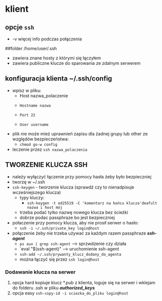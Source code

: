 # klient

## opcje `ssh`
- -v więcej info podczas połączenia

##folder /home/user/.ssh
- zawiera znane hosty z którymi się łączyłem
- zawiera publiczne klucze do sparowania ze zdalnym serwerem

## konfiguracja klienta ~/.ssh/config
- wpisz w pliku:
  - Host nazwa_polaczenie
  -     Hostname nazwa
  -     Port 22
  -     User username
- plik nie może mieź uprawnień zapisu dla żadnej grupy lub other ze względów bezpieczeństwa:
  - `chmod go-w config`
- leczenie przez `ssh nazwa_polaczenia`

## TWORZENIE KLUCZA SSH
- należy wyłączyć łączenie przy pomocy hasła żeby było bezpieczniej
- tworzę w ~/.ssh
- `ssh-keygen` - tworzenie klucza (sprawdź czy to nienadpisuje wcześniejszego klucza)
  - typy kluczy:
    - `ssh-keygen -t ed25519 -C 'komentarz na końcu klucza'deafult nazwa i host mój`
  - trzeba podać tylko nazwę nowego klucza bez ścieżki
  - dobrze podac passphraze bo jest bezpieczniej
- połaczenie przy pomocy klucza, aby nie prosił serwer o hasło:
  - `ssh -i ~/.ssh/private_key login@host`
- połączenie żeby nie trzeba używać za każdym razem passphraze ***ssh-agent***
  - `ps aux | grep ssh-agent` --> sprzwdzenie czy działa
  - `eval "$(ssh-agent)" --> uruchomienie ssh-agent
  - `ssh-add ~/.ssh/prywanty_klucz_dodany_do_agenta`
  - można łączyć się przez `ssh login@host`

### Dodawanie klucza na serwer
1. opcja hard kopiuje klucz *.pub z klienta, loguje się na serwer i wklejam do folderu .ssh w pliku ***authorized_keys***
2. opcja easy `ssh-copy-id -i sciezka_do_pliku login@host`


